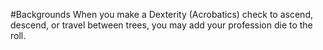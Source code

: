 #Backgrounds
When you make a Dexterity (Acrobatics) check to ascend, descend, or travel between trees, you may add your profession die to the roll.